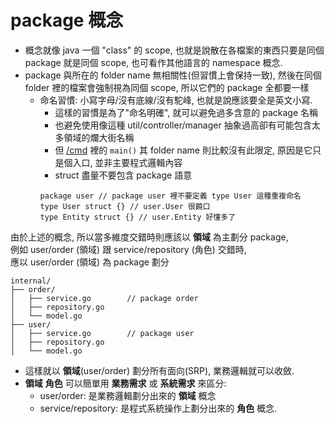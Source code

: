 # package 概念

- 概念就像 java 一個 "class" 的 scope, 也就是說散在各檔案的東西只要是同個 package 就是同個 scope, 也可看作其他語言的 namespace 概念.
- package 與所在的 folder name 無相關性(但習慣上會保持一致), 然後在同個 folder 裡的檔案會強制視為同個 scope, 所以它們的 package 全都要一樣
    - 命名習慣: 小寫字母/沒有底線/沒有駝峰, 也就是說應該要全是英文小寫.
        - 這樣的習慣是為了"命名明確", 就可以避免過多含意的 package 名稱
        - 也避免使用像這種 util/controller/manager 抽象過高卻有可能包含太多領域的爛大街名稱
        - 但 [/cmd](../) 裡的 `main()` 其 folder name 則比較沒有此限定, 原因是它只是個入口, 並非主要程式邏輯內容
        - struct 盡量不要包含 package 語意
        ```
        package user // package user 裡不要定義 type User 這種重複命名
        type User struct {} // user.User 很饒口
        type Entity struct {} // user.Entity 好懂多了
        ```

由於上述的概念, 所以當多維度交錯時則應該以 **領域** 為主劃分 package, \
例如 user/order (領域) 跟 service/repository (角色) 交錯時, \
應以 user/order (領域) 為 package 劃分

```
internal/
├── order/
│   ├── service.go        // package order
│   ├── repository.go
│   └── model.go
├── user/
│   ├── service.go        // package user
│   ├── repository.go
│   └── model.go
```

- 這樣就以 **領域**(user/order) 劃分所有面向(SRP), 業務邏輯就可以收斂.
- **領域** **角色** 可以簡單用 **業務需求** 或 **系統需求** 來區分:
  - user/order: 是業務邏輯劃分出來的 **領域** 概念
  - service/repository: 是程式系統操作上劃分出來的 **角色** 概念.

